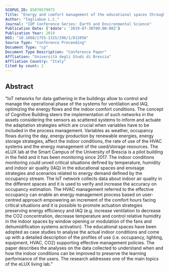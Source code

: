 ```yaml
---
SCOPUS_ID: 85070579973
Title: "Energy and comfort management of the educational spaces through IoT network for IAQ assessment in the eLUX lab"
Author: "Tagliabue L.C."
Journal: "IOP Conference Series: Earth and Environmental Science"
Publication Date: {'$date': '2019-07-30T00:00:00Z'}
Publication Year: 2019
DOI: "10.1088/1755-1315/296/1/012056"
Source Type: "Conference Proceeding"
Document Type: "cp"
Document Type Description: "Conference Paper"
Affliation: "Università degli Studi di Brescia"
Affliation Country: "Italy"
Cited by count: 2
---
```


## Abstract
"IoT networks for data gathering in the buildings allow to control and manage the operational phase of the systems for ventilation and IAQ, optimizing the energy flows and the indoor comfort conditions. The concept of Cognitive Building steers the implementation of such networks in the assets considering the sensors as scattered systems to inform and actuate the adaptation strategies which are crucial when variables have to be included in the process management. Variables as weather, occupancy flows during the day, energy production by renewable energies, energy storage strategies, affect the indoor conditions, the rate of use of the HVAC systems and the energy management of the used/storage resources. The eLUX lab at the Smart Campus of the University of Brescia is a pilot building in the field and it has been monitoring since 2017. The indoor conditions monitoring could unveil critical situations defined by temperature, humidity and indoor air quality (IAQ) in the educational spaces and envisage strategies and scenarios related to energy demand defined by the occupancy stream. The IoT network collects data about indoor air quality in the different spaces and it is used to verify and increase the accuracy on occupancy estimation. The HVAC management referred to the effective occupancy can enable an energy management process based on user-centred approach empowering an increment of the comfort hours facing critical situations and it is possible to promote actuation strategies preserving energy efficiency and IAQ (e.g. increase ventilation to decrease the CO2 concentration, decrease temperature and control relative humidity in the indoor spaces by window opening or modulation of the fans and dehumidification systems activation). The educational spaces have been adopted as case studies to analyse the actual indoor conditions and come up with a detailed description of the profiles of use (i.e. occupancy, lighting, equipment, HVAC, CO2) supporting effective management policies. The paper describes the analyses on the data collected to understand when and how the indoor conditions can be improved to preserve the learning performance of the users. The research addresses one of the main topics of the eLUX living lab."
